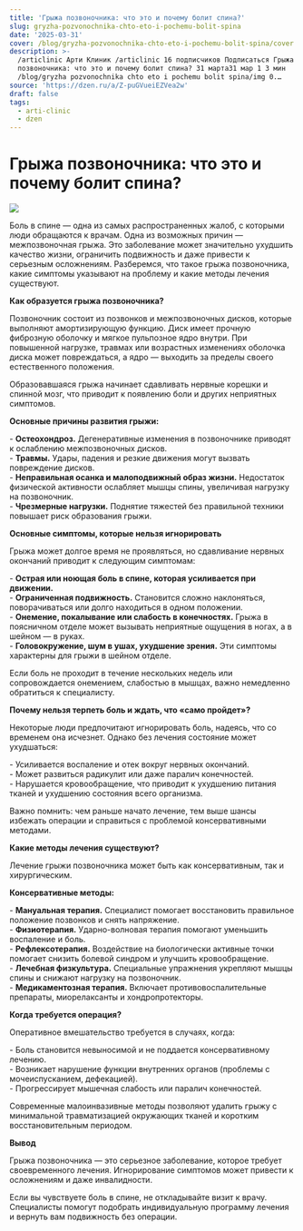 ```yaml
---
title: 'Грыжа позвоночника: что это и почему болит спина?'
slug: gryzha-pozvonochnika-chto-eto-i-pochemu-bolit-spina
date: '2025-03-31'
cover: /blog/gryzha-pozvonochnika-chto-eto-i-pochemu-bolit-spina/cover.jpg
description: >-
  /articlinic Арти Клиник /articlinic 16 подписчиков Подписаться Грыжа
  позвоночника: что это и почему болит спина? 31 марта31 мар 1 3 мин
  /blog/gryzha pozvonochnika chto eto i pochemu bolit spina/img 0.…
source: 'https://dzen.ru/a/Z-puGVueiEZVea2w'
draft: false
tags:
  - arti-clinic
  - dzen
---
```


# Грыжа позвоночника: что это и почему болит спина?

![](/blog/gryzha-pozvonochnika-chto-eto-i-pochemu-bolit-spina/img-0.jpg)


Боль в спине — одна из самых распространенных жалоб, с которыми люди обращаются к врачам. Одна из возможных причин — межпозвоночная грыжа. Это заболевание может значительно ухудшить качество жизни, ограничить подвижность и даже привести к серьезным осложнениям. Разберемся, что такое грыжа позвоночника, какие симптомы указывают на проблему и какие методы лечения существуют.  
  
**Как образуется грыжа позвоночника?**  
  
Позвоночник состоит из позвонков и межпозвоночных дисков, которые выполняют амортизирующую функцию. Диск имеет прочную фиброзную оболочку и мягкое пульпозное ядро внутри. При повышенной нагрузке, травмах или возрастных изменениях оболочка диска может повреждаться, а ядро — выходить за пределы своего естественного положения.  
  
Образовавшаяся грыжа начинает сдавливать нервные корешки и спинной мозг, что приводит к появлению боли и других неприятных симптомов.  
  
**Основные причины развития грыжи:**  
  
\- **Остеохондроз.** Дегенеративные изменения в позвоночнике приводят к ослаблению межпозвоночных дисков.  
\- **Травмы.** Удары, падения и резкие движения могут вызвать повреждение дисков.  
\- **Неправильная осанка и малоподвижный образ жизни.** Недостаток физической активности ослабляет мышцы спины, увеличивая нагрузку на позвоночник.  
\- **Чрезмерные нагрузки.** Поднятие тяжестей без правильной техники повышает риск образования грыжи.  
  
**Основные симптомы, которые нельзя игнорировать**  
  
Грыжа может долгое время не проявляться, но сдавливание нервных окончаний приводит к следующим симптомам:  
  
\- **Острая или ноющая боль в спине, которая усиливается при движении.**  
\- **Ограниченная подвижность.** Становится сложно наклоняться, поворачиваться или долго находиться в одном положении.  
\- **Онемение, покалывание или слабость в конечностях.** Грыжа в поясничном отделе может вызывать неприятные ощущения в ногах, а в шейном — в руках.  
\- **Головокружение, шум в ушах, ухудшение зрения.** Эти симптомы характерны для грыжи в шейном отделе.  
  
Если боль не проходит в течение нескольких недель или сопровождается онемением, слабостью в мышцах, важно немедленно обратиться к специалисту.  
  
**Почему нельзя терпеть боль и ждать, что «само пройдет»?**  
  
Некоторые люди предпочитают игнорировать боль, надеясь, что со временем она исчезнет. Однако без лечения состояние может ухудшаться:  
  
\- Усиливается воспаление и отек вокруг нервных окончаний.  
\- Может развиться радикулит или даже паралич конечностей.  
\- Нарушается кровообращение, что приводит к ухудшению питания тканей и ухудшению состояния всего организма.  
  
Важно помнить: чем раньше начато лечение, тем выше шансы избежать операции и справиться с проблемой консервативными методами.  
  
**Какие методы лечения существуют?**  
  
Лечение грыжи позвоночника может быть как консервативным, так и хирургическим.  
  
**Консервативные методы:**  
  
\- **Мануальная терапия.** Специалист помогает восстановить правильное положение позвонков и снять напряжение.  
\- **Физиотерапия.** Ударно-волновая терапия помогают уменьшить воспаление и боль.  
\- **Рефлексотерапия.** Воздействие на биологически активные точки помогает снизить болевой синдром и улучшить кровообращение.  
\- **Лечебная физкультура.** Специальные упражнения укрепляют мышцы спины и снижают нагрузку на позвоночник.  
\- **Медикаментозная терапия.** Включает противовоспалительные препараты, миорелаксанты и хондропротекторы.  
  
**Когда требуется операция?**  
  
Оперативное вмешательство требуется в случаях, когда:  
  
\- Боль становится невыносимой и не поддается консервативному лечению.  
\- Возникает нарушение функции внутренних органов (проблемы с мочеиспусканием, дефекацией).  
\- Прогрессирует мышечная слабость или паралич конечностей.  
  
Современные малоинвазивные методы позволяют удалить грыжу с минимальной травматизацией окружающих тканей и коротким восстановительным периодом.  
  
**Вывод**  
  
Грыжа позвоночника — это серьезное заболевание, которое требует своевременного лечения. Игнорирование симптомов может привести к осложнениям и даже инвалидности.

Если вы чувствуете боль в спине, не откладывайте визит к врачу. Специалисты помогут подобрать индивидуальную программу лечения и вернуть вам подвижность без операции.